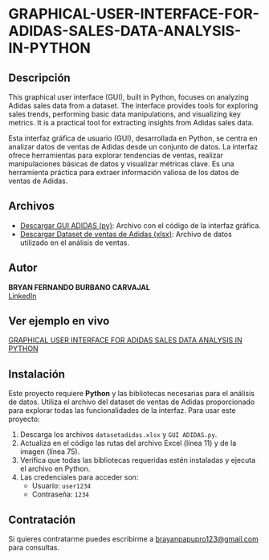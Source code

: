 # GRAPHICAL-USER-INTERFACE-FOR-ADIDAS-SALES-DATA-ANALYSIS-IN-PYTHON


## Descripción

This graphical user interface (GUI), built in Python, focuses on analyzing Adidas sales data from a dataset. The interface provides tools for exploring sales trends, performing basic data manipulations, and visualizing key metrics. It is a practical tool for extracting insights from Adidas sales data.

Esta interfaz gráfica de usuario (GUI), desarrollada en Python, se centra en analizar datos de ventas de Adidas desde un conjunto de datos. La interfaz ofrece herramientas para explorar tendencias de ventas, realizar manipulaciones básicas de datos y visualizar métricas clave. Es una herramienta práctica para extraer información valiosa de los datos de ventas de Adidas.


## Archivos

- [Descargar GUI ADIDAS (py)](GUI%20ADIDAS.py): Archivo con el código de la interfaz gráfica.
- [Descargar Dataset de ventas de Adidas (xlsx)](datasetadidas.xlsx): Archivo de datos utilizado en el análisis de ventas.

## Autor
**BRYAN FERNANDO BURBANO CARVAJAL**  
[LinkedIn](https://www.linkedin.com/in/bryanburbanocarvajal)  

## Ver ejemplo en vivo
[GRAPHICAL USER INTERFACE FOR ADIDAS SALES DATA ANALYSIS IN PYTHON]()

## Instalación

Este proyecto requiere **Python** y las bibliotecas necesarias para el análisis de datos. Utiliza el archivo del dataset de ventas de Adidas proporcionado para explorar todas las funcionalidades de la interfaz.
Para usar este proyecto:
1. Descarga los archivos `datasetadidas.xlsx` y `GUI ADIDAS.py`.
2. Actualiza en el código las rutas del archivo Excel (línea 11) y de la imagen (línea 75).
3. Verifica que todas las bibliotecas requeridas estén instaladas y ejecuta el archivo en Python.
4. Las credenciales para acceder son:  
   - Usuario: `user1234`  
   - Contraseña: `1234`

## Contratación

Si quieres contratarme puedes escribirme a brayanpapupro123@gmail.com para consultas.
